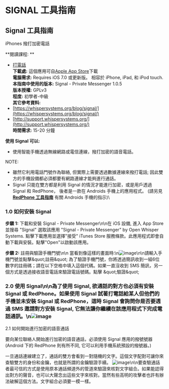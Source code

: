 [Title]: # ()
[Order]: # (0)

# SIGNAL 工具指南

## Signal 工具指南   
iPhones 撥打加密電話

**閱讀課程: **  
- [打電話](umbrella://lesson/making-a-call)  
**下載處:** 這個應用可自[Apple App Store](https://itunes.apple.com/us/app/signal-private-messenger/id874139669?mt=8)下載  
**電腦需求:** Requires iOS 7.0 或更新版。 相容於 iPhone, iPad, 和 iPod touch.  
**本指南中使用的版本:** Signal - Private Messenger 1.0.5  
**版本授權:** GPLv3  
**程度:** 初學者-中級  
**其它參考資料:**  
- [https://whispersystems.org/blog/signal/](https://whispersystems.org/blog/signal/)  
- [http://support.whispersystems.org/](http://support.whispersystems.org/)  
**時間需求:** 15-20 分鐘

**使用 Signal 可以:** 
- 使用智能手機透過無線網路或電信連線，撥打加密的語音電話。

NOTE:   
- 雖然它利用電話門號作為聯絡, 但實際上需要透過數據連線來撥打電話; 因此雙方的手機設備都必須都要有網路連線才能夠進行通話。 
- Signal 只能在雙方都是利用 Signal 的情況才能進行加密，或是用戶透過 Signal 和 RedPhone， 後者是一款在 Androids 手機上的應用程式。 (請另見 **[RedPhone 工具指南](umbrella://lesson/redphone)** 有關 Androids 手機的指示)\

### 1.0 如何安裝 Signal 

**步驟 1:** 下載和安裝 Signal - Private Messenger\n\n在 iOS 設備, 進入 App Store 並搜尋 "Signal" 選取該應用 "Signal - Private Messenger" by Open Whisper Systems.
點擊下載應用並選擇"接受" iTunes Store 服務條款。此應用程式即會自動下載與安裝。點擊"Open"以啟動該應用。

**步驟 2:** 註冊與驗證手機門號\n\n 當看到像這樣的畫面時:\n![image](tool_signal1.png)\n\n請輸入手機門號並點擊\&quot;註冊\&quot; 為了驗證手機門號，你將透過簡訊收到一組6位數字的註冊碼；請在以下空格中填入這個代碼。如果一直沒收到 SMS 簡訊，另一個方式是透過接收語音電話來驗證電話號碼。點擊 \&quot;驗證\&quot;

### 2.0 使用 Signal\n\n為了使用 Signal, 欲通話的對方也必須有安裝 Signal 或 RedPhone。如果使用 Signal 試著打電話給某人但他們的手機並未安裝 Signal 或 RedPhone，這時 Signal 會詢問你是否要透過 SMS 邀請對方安裝 Signal, 它無法讓你繼續在該應用程式下完成電話通訊。\n![image](tool_signal2.png)

 2.1 如何開始進行加密的語音通話

要向某位聯絡人開始進行加密的語音通話，必須使用  Signal 應用的撥號號器 (Android 下的 RedPhone 則有所不同, 它可以利用手機系統預設的撥號器。)

一旦通話連線建立了，通話的雙方會看到一對隨機的文字。這個文字配對可讓你來查驗雙方的身份和金鑰，也就是所謂的金鑰驗證手續。
![image](tool_signal3.png)\n\n要查驗通話者最可信的方式是使用原本通話頻道外的管道來驗證來核對文字組合。如果能認得出對方的聲音，也可以大聲念出這些文字來核對。當然有些高明的攻擊者也許有辦法破解這個方法。文字組合必須要一模一樣。
